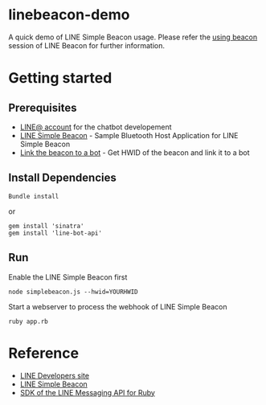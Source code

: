 # linebeacon-demo
A quick demo of LINE Simple Beacon usage.
Please refer the [using beacon](https://developers.line.me/en/docs/messaging-api/using-beacons/) session of LINE Beacon for further information.

# Getting started
## Prerequisites
* [LINE@ account](https://developers.line.me/console/register/messaging-api/provider/) for the chatbot developement 
* [LINE Simple Beacon](https://github.com/line/line-simple-beacon/tree/master/tools/line-simplebeacon-nodejs-sample) - Sample Bluetooth Host Application for LINE Simple Beacon
* [Link the beacon to a bot](https://admin-official.line.me/beacon/register#/) - Get HWID of the beacon and link it to a bot

## Install Dependencies  
```
Bundle install
```
or 
```
gem install 'sinatra'
gem install 'line-bot-api'
```

## Run
Enable the LINE Simple Beacon first 
```
node simplebeacon.js --hwid=YOURHWID
```
Start a webserver to process the webhook of LINE Simple Beacon
```
ruby app.rb
```

# Reference 
* [LINE Developers site](https://developers.line.me/en/)
* [LINE Simple Beacon](https://github.com/line/line-simple-beacon/tree/master/tools/line-simplebeacon-nodejs-sample)
* [SDK of the LINE Messaging API for Ruby](https://github.com/line/line-bot-sdk-ruby)
